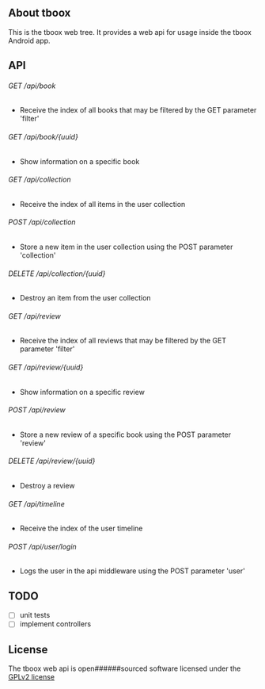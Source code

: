 ## About tboox

This is the tboox web tree. It provides a web api for usage inside the tboox Android app.

## API

###### GET /api/book
* Receive the index of all books that may be filtered by the GET parameter 'filter'

###### GET /api/book/\{uuid}
* Show information on a specific book

###### GET /api/collection
* Receive the index of all items in the user collection

###### POST /api/collection
* Store a new item in the user collection using the POST parameter 'collection'

###### DELETE /api/collection/{uuid}
* Destroy an item from the user collection

###### GET /api/review
* Receive the index of all reviews that may be filtered by the GET parameter 'filter'

###### GET /api/review/{uuid}
* Show information on a specific review

###### POST /api/review
* Store a new review of a specific book using the POST parameter 'review'

###### DELETE /api/review/{uuid}
* Destroy a review

###### GET /api/timeline
* Receive the index of the user timeline

###### POST /api/user/login
* Logs the user in the api middleware using the POST parameter 'user'

## TODO

- [ ] unit tests
- [ ] implement controllers

## License

The tboox web api is open######sourced software licensed under the [GPLv2 license](https://www.gnu.org/licenses/gpl-2.0.html)
